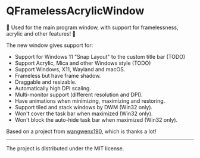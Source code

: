 # QFramelessAcrylicWindow
💫 Used for the main program window, with support for framelessness, acrylic and other features! 💫

The new window gives support for:
* Support for Windows 11 "Snap Layout" to the custom title bar (TODO)
* Support Acrylic, Mica and other Windows style (TODO)
* Support Windows, X11, Wayland and macOS.
* Frameless but have frame shadow.
* Draggable and resizable.
* Automatically high DPI scaling.
* Multi-monitor support (different resolution and DPI).
* Have animations when minimizing, maximizing and restoring.
* Support tiled and stack windows by DWM (Win32 only).
* Won't cover the task bar when maximized (Win32 only).
* Won't block the auto-hide task bar when maximized (Win32 only).

Based on a project from [wangwenx190](https://github.com/wangwenx190/framelesshelper), which is thanks a lot!

___
The project is distributed under the MIT license.
